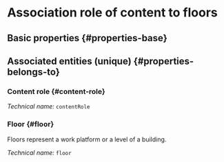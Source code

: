 # Association role of content to floors
<!--- THIS FILE IS GENERATED PLEASE DO NOT EDIT IT DIRECTLY --->



<OH code="contentRoleToFloor"/>


## Basic properties {#properties-base}



## Associated entities (unique) {#properties-belongs-to}

### Content role {#content-role}



*Technical name:* ```contentRole```
<PH code="contentRoleToFloor:contentRole"/>

### Floor {#floor}

Floors represent a work platform or a level of a building.

*Technical name:* ```floor```
<PH code="contentRoleToFloor:floor"/>





